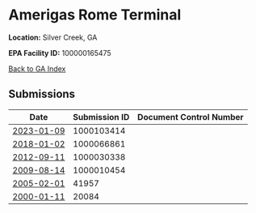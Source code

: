 # Amerigas Rome Terminal

**Location:** Silver Creek, GA

**EPA Facility ID:** 100000165475

[Back to GA Index](../../index.md)

## Submissions

| Date | Submission ID | Document Control Number |
|------|--------------|-------------------------|
| [2023-01-09](submissions/1000103414.md) | 1000103414 |  |
| [2018-01-02](submissions/1000066861.md) | 1000066861 |  |
| [2012-09-11](submissions/1000030338.md) | 1000030338 |  |
| [2009-08-14](submissions/1000010454.md) | 1000010454 |  |
| [2005-02-01](submissions/41957.md) | 41957 |  |
| [2000-01-11](submissions/20084.md) | 20084 |  |
